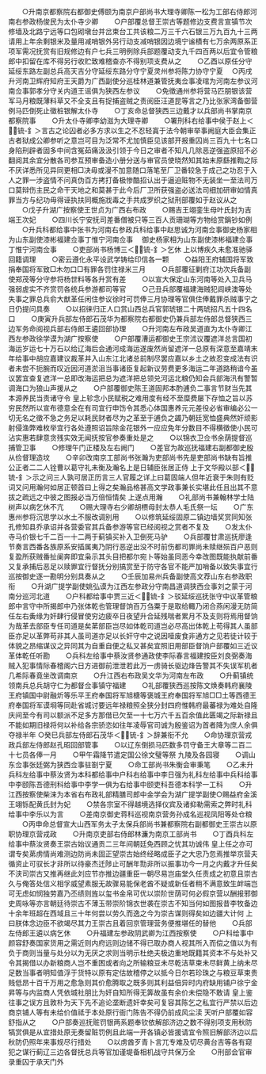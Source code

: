 <!-- { "loadSidebar": true } -->
　　○升南京都察院右都御史傅颐为南京户部尚书大理寺卿陈一松为工部右侍郎河南右参政杨俊民为太仆寺少卿
　　○户部覆总督王崇古等题修边支费言宣镇节次修墙及北路宁远等口包砌墩台并岔束台工共该粮二万三千六石银三万九百九十三两请用上年余剩银米及量用减哨银外另行动支减哨银因边境宁谧樍有七万余两原系正项军需况抚赏有旧规修边有户七兵三明例除兵部题覆动支九千四百两以后宜令管粮郎中扣留在库不得另行收贮致难稽查亦不得别项支费从之
　　○乙酉以原任分守延绥东路左副总兵高天吉分守延绥东路分守宁夏灵州参将陈力协守宁夏
　○丙戌升河南卫辉府知府王天爵为广西副使分巡桂林道兼管抚夷佥事凌琯为河南左参议河南佥事郭孝分守关内道王谣俱为狭西左参议
　　○免徵通州参将营马匹朋银该营军马月粮既薄料草又不全支且有捉捕盗贼之责阅臣汪道昆等言之乃比张家湾备御营例马匹倒死止徵桩银解太仆寺
　　○丁亥命总督狭西三边戴才以兵部尚书掌南京都察院事
　　○升太仆寺卿李幼滋为大理寺卿
　　○署刑科右给事中侯于赵上＜锍-釒＞言古之论囚者必多方求以生之不忍轻寘于法今朝审举事阙庭大臣会集正古者狱成公卿参听之意岂可目为泛常不尤加慎臣见该部开报重囚尚三百九十七名口身陷刑辟者固多中间含冤茹痛汲汲引领于今日之审者不知凡几除恶逆强盗原招不必翻阅其余宜分散各司参互预审备造小册分送与审官员使晓然知其始末原繇推鞫之际不厌详悉所见异同更相□决毋或漫不加意随口落笔至厂卫番较急于成己之功忍于入人之罪一涉盗情不问真伪百方拷打备极惨酷招认出于逼迫赃物不无装坐一至法司万口莫辩伤主民之命干天地之和莫甚于此今后厂卫所获强盗必送法司细加研审如情真罪当方与纪功毋得诬执扶同概施戕毒之手共成罗织之狱刑部覆如于赵议从之
　　○戊子升湖广按察使王世贞为广西右布政
　　○赐吉王翊銮生母叶氏封为吉端王次妃
　　○四川长宁安抚司差番僧被只等三百人贡珊瑚等方物给赏鋗钞如例
　　○升兵科都给事中张书为河南右参政兵科给事中赵思诚为河南佥事御史杨家相为山东副使漆彬福建佥事丁惟宁河南佥事
　御史杨家相为山东副使漆彬福建佥事丁惟宁河南佥事
　　○吏部尚书杨博三＜锍-釒＞乞休  上以博疾久未愈准驰驿回籍调理
　　○密云遵化永平设武学铸给印信各一颗
　　○益阳王府辅国将军致捐奉国将军致□木勿口□有罪各罚住禄米三月
　　○兵部覆征剿府江功次兵备副使郑茂等分守参将杨世料等各升赏有差
　　○以宣大保定山东河南等处入卫兵马强弱虗实不齐赏罚各统兵参游都司等官
　　○己丑兵部覆福建海贼犯闾峡澳等处失事之罪总兵俞大猷革任闲住参议徐时可罚俸三月协理等官俱住俸戴罪杀贼事宁之日仍提问具奏
　　○以招徕归正人口赏山西总兵官郭琥银二十两琥招凡五十四名口
　　○庚寅升兵部左侍郎石茂华为都察院右都御史仍兼兵部左侍郎总督狭西三边军务命阅视兵部右侍郎王遴回部协理
　　○升河南左布政吴道直为太仆寺卿江西左参政徐学谟为湖广按察使
　　○户部覆漕运都御史王宗沭议覆遮洋总言国初海运岁运七十万石以给辽海后会通河成海运遂废然尚留遮洋一总原有深意至嘉靖末年给事中胡应嘉建议裁革并入山东江北诸总前制尽罢应嘉以乡土之故忍变成法有识者未尝不扼腕而叹近因河道淤沮当事诸臣复起新议劳费更多海运二年道路稍谙今虽议罢宜查复遮洋一总即改海运把总为遮洋把总领兑河运北粮仍知会兵部海汛有警暂调海口为狼山声援从之
　　○户部覆御史陈王道固邦本酌逋负二事言节财当先其本源养民当责诸守令  皇上轸念小民赋税之难用度有经不至糜费屡下存恤之旨以苏穷民然所以宣布德意全在有司宜行申饬令其悉心体国惠养元元差役必省审编必公一切无名之徵不急之务足以耗民财者尽为之革至于逋负之蠲乃朝廷宽恤盛典然奸顽影射侵渔弊难枚举宜行各处遵照诏旨除金花银外一应应免年分数目不得横徵使小民可沾实惠若肆意贪残实效无闻抚按官参奏重处是之
　　○以锦衣卫佥书余荫提督巡捕管卫事
　　○修理午门正楼及左右阙门
　　○差官为故巡抚福建右副都御史殷从俭督理造坟
　　○辛卯改南京工部尚书张瀚为吏部尚书先是吏部尚书缺有旨推公正者二二人铨曹以葛守礼未衡及瀚名上是日辅臣张居正侍  上于文华殿以部＜锍-釒＞示之问三人孰可居正历言三人官履之详上曰葛固端人但年近衰于朱则有贬词又问用瀚何如居正顿首曰上得之矣瀚品格甚高文学政事兼长实堪此任且出其不意拔之疏远之中彼之图报必当万倍恒情矣  上遂点用瀚
　　○礼部尚书兼翰林学士陆树声以病乞休不亢
　　○赐大理寺右少卿胡槚母封太恭人毛氏祭一坛
　　○广东惠州参将沉思学以水土不服改调别用
　　○以修筑延绥固原二镇边墙奖赏同知张孔修知县乔承诏并各营委官其兵备参游等官已经阅视之赏者不复及
　　○发太仆寺马价银七千二百一十二两于蓟镇买补入卫倒死马驴
　　○兵部覆甘肃巡抚廖逢节奏言西番各族原系安插属夷乃阴行恶逆出没不时前伤都司罪尚未赎继殒百户恶则复盈所获贼番扯阑奔即宜枭示其头目把都尔宛卜等始虽同恶今幸改图既能执献前番又复承捕后恶足以赎罪宜行督抚分别搞赏至于防守各官不能严加哨备以致失事宜行巡按御史逐一勘明分别具奏从之
　　○壬辰加易州兵备副使高文荐山东右参政职衔
　　○升湖广提学副使姚弘谟为江西左参政分守南昌道调狭西佥事刘之蒙于河南分巡河北道
　　○户科都给事中贾三近＜锍-釒＞驳延绥巡抚张守中议革管粮郎中言守中所揭郎中乃张体乾也管理督饷百万刍粟于是取给輙乃闭合燕闲漫无防简任左右夤缘为奸肆行侵冒使穷边疲卒日夜望升合延残喘者累月不及支则将焉用督饷为哉革去部臣专任司道是矣苐部臣岂尽如体乾司道岂必尽高出体乾上苟得其人虽部臣亦足以革弊苟非其人虽司道亦足以长奸守中之说因噎废食非通方之见若徒计较于体貌之昂缩谋议之异同其为自重自便之私又甚矣宜照旧用部臣督饷户部覆如三近议革体乾任听勘
　　○兵科左给事中蔡汝贤参通政使李际春言福建按臣刘良弼奏海贼入犯事情际春稽阁六日方进御前泄泄若此万一虏骑长驱边烽告警其不失误军机者几希际春竟坐改调南京
　　○升江西右布政吴文华为河南左布政
　　○升蓟镇统领南兵总兵胡守仁为都督佥事镇守福建
　　○礼部覆狭西巡按陈文焕奏韩府襄陵王府镇国中尉融炘等乐平王府奉国将军旭榶等褒城王府奉国将军旭□□土等西德王府奉国将军谟埛等同赴省城讨要远年禄粮照全狭分封四府惟韩府最蕃禄为难处自隆庆间至今有司以额派不足多方那借已欠至一十七万六千五百余值此匮竭之际新禄且不能如期旧禄将何以补给各宗骄恣如往年凌辱官司诚为殷鉴诏为首者降为庶人余俱夺禄半年
○癸巳兵部左侍郎石茂华＜锍-釒＞辞兼衔不允
　　○命协理京营戎政兵部左侍郎赵孔昭回部管事
　　○以辽东倒损马匹数多罚守备王大章等二百二十七员各俸一月
　　○甲午霜降节遣定国公徐文璧等祭  九陵及各园寝
　　○调山东佥事张廷弼为狭西佥事驻劄宁夏
　　○命工部尚书朱衡会审秉笔
　　○乙未升兵科左给事中蔡汝贤为本科都给事中户科右给事中李日强为礼科左给事中兵科给事中李颐陈吾德刑科给事中李学一俱为右给事中颐吏科吾德本科学一工科
　　○升江西按察使柴涞为本省右布政礼部精膳司郎中金学会为湖广提学副使○赐益府金溪王翊铄配黄氏封为妃
　　○禁各宗室不得越境选择仪宾及诸抑勒需索之弊时礼科给事中李乐以为言
　　○差南京御史蒋科巡视南京营务孙成名巡视凤阳等处仓粮
　　○丙申命总督宣大山西军务太子太保兵部尚书兼都察院右副都御史王崇古以原职协理京营戎政
　　○升南京吏部右侍郎林濂为南京工部尚书
　　○丁酉兵科左给事中蔡汝贤奏王崇古始议通贡二三年间朝廷免西顾之忧其功诚伟  皇上任之亦可谓专矣苐虏情尚难测边防尚未固正望崇古始终经略成臣子之大忠乃忽焉推举京营夫循资止可驭长才非所以待豪杰迁陟止可酬年勚非所以振事功今一月之内戴才升任矣不浃司崇古又推再继此刘应节亦推边疆重臣一朝尽易岂庙堂久任责成之初意且崇古久与俺答处信义相孚威望素服无故骤易能保老酋不疑或新任者稍不满意致生衅端岂可无虑如悯独劳嘉乃丕绩则旌以玺书金帛可优以崇阶世荫可何必假京营以酬报邪御史周咏等亦言朝廷待崇古不薄玉带崇阶锦衣世袭在崇古不知当何如图报昔李牧备边十余年班超在西域且三十年何尝以劳久而逸之今为崇古谋则得矣如边疆大计何  上曰朕体念边臣不欲竭尽其力王崇古且着回京管理营务便推堪任的替他
　　○兵部左侍郎王遴以病乞休
　　○升福建左参政阴武卿为江西按察使
　　○户科给事中颜容舒奏国家货用之需近则内府远则边储不得已取办商人视其所入而偿之值以为有负于商则当量与处分以为无厌之求则当明示杜绝夫极边重地既籍其资本不与处补又令其揭借以办新粮商人岂不重困或者向之所输粮豆未尽乾洁草束未尽鲜黄上纳未尽足数当事者明知值浮于货特以原有定估故稽停之以抵今日尔若珍珠之与粮豆草束贵贱低昂十百千万用之愈急则其价愈腾取之既多则其利益倍异时内府缺用铺户徐宁金昇等与内监商人凭依城社朋比为奸自知所得无筭故虽有余价未偿隐不敢请  皇上鉴往事之误方且敦朴为天下先不追论垄断遗奸幸矣可复容其陈乞之私宜行严禁以后边商京铺人等有未给价值祗于本处原行衙门陈告不得仍前成风尘渎  天听户部覆如容舒指从之
　　○户部奏巡抚赃罚银两系题奉钦依解部济边之数不得别项支用秋防犒赏俱是从宜措处原无奏留赃罚例且此端一开各镇必皆援请宜令照旧解部济边以后秋防仍照年来事规尽行措处
　　○以虏酋歹青卜言兀专难及切尽黄台吉等各有窥犯之谋行蓟辽三边各督抚总兵等官加谨堤备相机战守共保万全
　　○刑部会官审录重囚于承天门外
